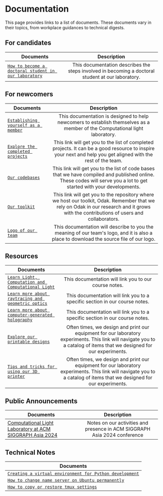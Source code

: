 # Documentation
This page provides links to a list of documents.
These documents vary in their topics, from workplace guidances to technical digests.

## For candidates
| Documents | Description   |
| ------------- |:-------------:|
| [`How to become a doctoral student in our laboratory`](become_phd_student.md) | This documentation describes the steps involved in becoming a doctoral student at our laboratory. |


## For newcomers
| Documents | Description   |
| ------------- |:-------------:|
| [`Establishing yourself as a member`](getting_started.md) | This documentation is designed to help newcomers to establish themselves as a member of the Computational light laboratory. |
| [`Explore the completed projects`](../publications/index.md) | This link will get you to the list of completed projects. It can be a good resource to inspire your next and help you get aligned with the rest of the team. |
| [`Our codebases`](https://github.com/complight) | This link will get you to the list of code bases that we have compiled and published online. These codes will serve you a lot to get started with your developments. |
| [`Our toolkit`](https://github.com/kaanaksit/odak) | This link will get you to the repository where we host our toolkit, Odak. Remember that we rely on Odak in our research and it grows with the contributions of users and collaborators. |
| [`Logo of our team`](logo.md) | This documentation will describe to you the meaning of our team's logo, and it is also a place to download the source file of our logo. |

## Resources
| Documents | Description   |
| ------------- |:-------------:|
| [`Learn Light, Computation and Computational Light`](https://kaanaksit.com/odak/course/) | This documentation will link you to our course notes. |
| [`Learn more about raytracing and geometric optics`](https://kaanaksit.com/odak/course/geometric_optics/) | This documentation will link you to a specific section in our course notes. |
| [`Learn more about computer-generated holography`](https://kaanaksit.com/odak/course/computer_generated_holography/) | This documentation will link you to a specific section in our course notes. |
| [`Explore our printable designs`](https://github.com/complight/optomechanics) | Often times, we design and print our equipment for our laboratory experiments. This link will navigate you to a catalog of items that we designed for our experiments.|
| [`Tips and tricks for using our 3D printer`](3d_printing.md) | Often times, we design and print our equipment for our laboratory experiments. This link will navigate you to a catalog of items that we designed for our experiments.|


## Public Announcements
| Documents | Description   |
| ------------- |:-------------:|
| [Computational Light Laboratory at ACM SIGGRAPH Asia 2024](./siggraph_asia_2024.md) | Notes on our activities and presence in ACM SIGGRAPH Asia 2024 conference |


## Technical Notes
| Documents |
| ------------- |
| [`Creating a virtual environment for Python development`](computing/creating_a_virtual_environment_for_Python_development.md) |
| [`How to change name server on Ubuntu permanently`](computing/how_to_change_name_server_on_ubuntu_permanently.md) |
| [`How to copy or restore tmux settings`](computing/how_to_copy_or_restore_tmux_settings.md) |


